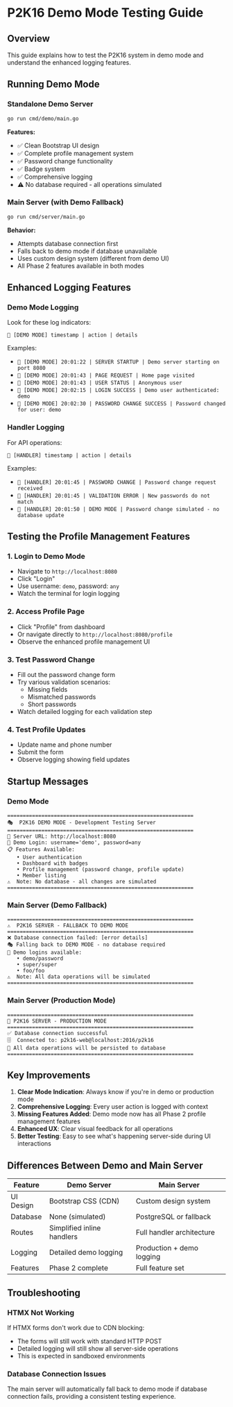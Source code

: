 # P2K16 Demo Mode Testing Guide

## Overview
This guide explains how to test the P2K16 system in demo mode and understand the enhanced logging features.

## Running Demo Mode

### Standalone Demo Server
```bash
go run cmd/demo/main.go
```

**Features:**
- ✅ Clean Bootstrap UI design
- ✅ Complete profile management system
- ✅ Password change functionality  
- ✅ Badge system
- ✅ Comprehensive logging
- ⚠️ No database required - all operations simulated

### Main Server (with Demo Fallback)
```bash
go run cmd/server/main.go
```

**Behavior:**
- Attempts database connection first
- Falls back to demo mode if database unavailable
- Uses custom design system (different from demo UI)
- All Phase 2 features available in both modes

## Enhanced Logging Features

### Demo Mode Logging
Look for these log indicators:
```
🎯 [DEMO MODE] timestamp | action | details
```

Examples:
- `🎯 [DEMO MODE] 20:01:22 | SERVER STARTUP | Demo server starting on port 8080`
- `🎯 [DEMO MODE] 20:01:43 | PAGE REQUEST | Home page visited`
- `🎯 [DEMO MODE] 20:01:43 | USER STATUS | Anonymous user`
- `🎯 [DEMO MODE] 20:02:15 | LOGIN SUCCESS | Demo user authenticated: demo`
- `🎯 [DEMO MODE] 20:02:30 | PASSWORD CHANGE SUCCESS | Password changed for user: demo`

### Handler Logging
For API operations:
```
🔧 [HANDLER] timestamp | action | details
```

Examples:
- `🔧 [HANDLER] 20:01:45 | PASSWORD CHANGE | Password change request received`
- `🔧 [HANDLER] 20:01:45 | VALIDATION ERROR | New passwords do not match`
- `🔧 [HANDLER] 20:01:50 | DEMO MODE | Password change simulated - no database update`

## Testing the Profile Management Features

### 1. Login to Demo Mode
- Navigate to `http://localhost:8080`
- Click "Login" 
- Use username: `demo`, password: `any`
- Watch the terminal for login logging

### 2. Access Profile Page
- Click "Profile" from dashboard
- Or navigate directly to `http://localhost:8080/profile`
- Observe the enhanced profile management UI

### 3. Test Password Change
- Fill out the password change form
- Try various validation scenarios:
  - Missing fields
  - Mismatched passwords
  - Short passwords
- Watch detailed logging for each validation step

### 4. Test Profile Updates
- Update name and phone number
- Submit the form
- Observe logging showing field updates

## Startup Messages

### Demo Mode
```
============================================================
🎭  P2K16 DEMO MODE - Development Testing Server
============================================================
📍 Server URL: http://localhost:8080
🔑 Demo Login: username='demo', password=any
📋 Features Available:
   • User authentication
   • Dashboard with badges
   • Profile management (password change, profile update)
   • Member listing
⚠️  Note: No database - all changes are simulated
============================================================
```

### Main Server (Demo Fallback)
```
============================================================
⚠️  P2K16 SERVER - FALLBACK TO DEMO MODE
============================================================
❌ Database connection failed: [error details]
🎭 Falling back to DEMO MODE - no database required
🔑 Demo logins available:
   • demo/password
   • super/super
   • foo/foo
⚠️  Note: All data operations will be simulated
============================================================
```

### Main Server (Production Mode)
```
============================================================
🚀 P2K16 SERVER - PRODUCTION MODE
============================================================
✅ Database connection successful
🗄️  Connected to: p2k16-web@localhost:2016/p2k16
💾 All data operations will be persisted to database
============================================================
```

## Key Improvements

1. **Clear Mode Indication**: Always know if you're in demo or production mode
2. **Comprehensive Logging**: Every user action is logged with context
3. **Missing Features Added**: Demo mode now has all Phase 2 profile management features
4. **Enhanced UX**: Clear visual feedback for all operations
5. **Better Testing**: Easy to see what's happening server-side during UI interactions

## Differences Between Demo and Main Server

| Feature | Demo Server | Main Server |
|---------|-------------|-------------|
| UI Design | Bootstrap CSS (CDN) | Custom design system |
| Database | None (simulated) | PostgreSQL or fallback |
| Routes | Simplified inline handlers | Full handler architecture |
| Logging | Detailed demo logging | Production + demo logging |
| Features | Phase 2 complete | Full feature set |

## Troubleshooting

### HTMX Not Working
If HTMX forms don't work due to CDN blocking:
- The forms will still work with standard HTTP POST
- Detailed logging will still show all server-side operations
- This is expected in sandboxed environments

### Database Connection Issues
The main server will automatically fall back to demo mode if database connection fails, providing a consistent testing experience.